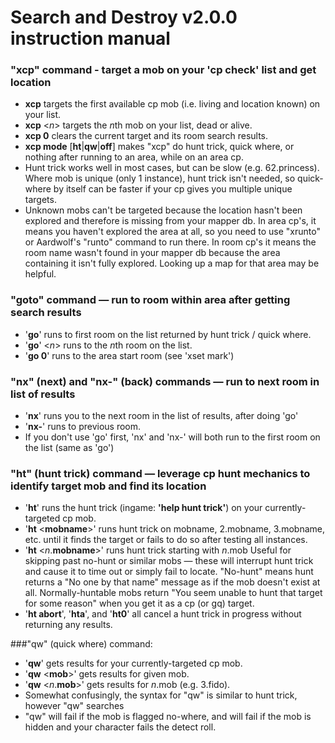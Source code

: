 # Search and Destroy v2.0.0 instruction manual

### "xcp" command - target a mob on your 'cp check' list and get location
- **xcp** targets the first available cp mob (i.e. living and location known) on your list.  
- **xcp** \<*n*\> targets the *n*th mob on your list, dead or alive.
- **xcp 0** clears the current target and its room search results.
- **xcp mode** \[**ht**\|**qw**\|**off**\] makes "xcp" do hunt trick, quick where, or nothing after running to an area, while on an area cp.
- Hunt trick works well in most cases, but can be slow (e.g. 62.princess).  Where mob is unique (only 1 instance), hunt trick isn't needed, so quick-where by itself can be faster if your cp gives you multiple unique targets.
- Unknown mobs can't be targeted because the location hasn't been explored and therefore is missing from your mapper db.  In area cp's, it means you haven't explored the area at all, so you need to use "xrunto" or Aardwolf's "runto" command to run there.  In room cp's it means the room name wasn't found in your mapper db because the area containing it isn't fully explored.  Looking up a map for that area may be helpful.

### "goto" command — run to room within area after getting search results
- '**go**' runs to first room on the list returned by hunt trick / quick where.
- '**go**' \<*n*\> runs to the *n*th room on the list.
- '**go 0**' runs to the area start room (see 'xset mark')
 
### "nx" (next) and "nx-" (back) commands — run to next room in list of results
- '**nx**' runs you to the next room in the list of results, after doing 'go'
- '**nx-**' runs to previous room.
- If you don't use 'go' first, 'nx' and 'nx-' will both run to the first room on the list (same as 'go')

### "ht" (hunt trick) command — leverage cp hunt mechanics to identify target mob and find its location
- '**ht**' runs the hunt trick (ingame: **'help hunt trick'**) on your currently-targeted cp mob.
- '**ht** \<**mobname**\>' runs hunt trick on mobname, 2.mobname, 3.mobname, etc. until it finds the target or fails to do so after testing all instances.
- '**ht** \<*n*.**mobname**\>' runs hunt trick starting with *n*.mob Useful for skipping past no-hunt or similar mobs — these will interrupt hunt trick and cause it to time out or simply fail to locate.  "No-hunt" means hunt returns a "No one by that name" message as if the mob doesn't exist at all.  Normally-huntable mobs return "You seem unable to hunt that target for some reason" when you get it as a cp (or gq) target.
- '**ht abort**', '**hta**', and '**ht0**' all cancel a hunt trick in progress without returning any results.
 
###"qw" (quick where) command:
 - '**qw**' gets results for your currently-targeted cp mob.
 - '**qw** \<**mob**\>' gets results for given mob.
 - '**qw** \<*n*.**mob**\>' gets results for *n*.mob (e.g. 3.fido).
 - Somewhat confusingly, the syntax for "qw" is similar to hunt trick, however "qw" searches 
 - "qw" will fail if the mob is flagged no-where, and will fail if the mob is hidden and your character fails the detect roll.
  
 
 
